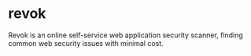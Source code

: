 revok
=====

Revok is an online self-service web application security scanner, finding common web security issues with minimal cost.
